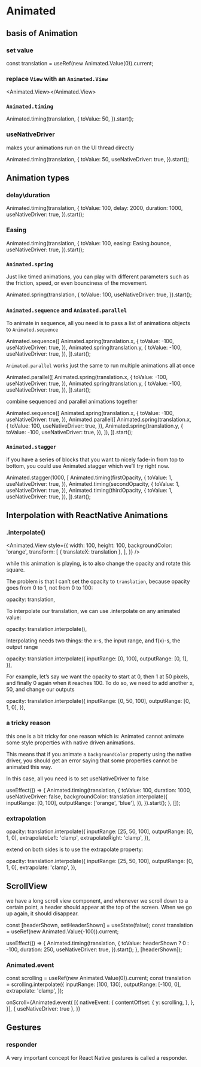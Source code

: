 # Animated

## basis of Animation

### set value

const translation = useRef(new Animated.Value(0)).current;

### replace `View` with an `Animated.View`

<Animated.View></Animated.View>

### `Animated.timing`

Animated.timing(translation, {
    toValue: 50,
}).start();

### useNativeDriver

makes your animations run on the UI thread directly

Animated.timing(translation, {
    toValue: 50,
    useNativeDriver: true,
}).start();

## Animation types

### delay\duration

Animated.timing(translation, {
    toValue: 100,
    delay: 2000,
    duration: 1000,
    useNativeDriver: true,
}).start();

### Easing

Animated.timing(translation, {
    toValue: 100,
    easing: Easing.bounce,
    useNativeDriver: true,
  }).start();

### `Animated.spring`

Just like timed animations, you can play with different parameters such as the friction, speed, or even bounciness of the movement.

Animated.spring(translation, {
  toValue: 100,
  useNativeDriver: true,
}).start();

### `Animated.sequence` and `Animated.parallel`

To animate in sequence, all you need is to pass a list of animations objects to `Animated.sequence`

Animated.sequence([
    Animated.spring(translation.x, {
      toValue: -100,
      useNativeDriver: true,
    }),
    Animated.spring(translation.y, {
      toValue: -100,
      useNativeDriver: true,
    }),
]).start();

`Animated.parallel` works just the same to run multiple animations all at once

Animated.parallel([
  Animated.spring(translation.x, {
    toValue: -100,
    useNativeDriver: true,
  }),
  Animated.spring(translation.y, {
    toValue: -100,
    useNativeDriver: true,
  }),
]).start();

combine sequenced and parallel animations together

Animated.sequence([
  Animated.spring(translation.x, {
    toValue: -100,
    useNativeDriver: true,
  }),
  Animated.parallel([
    Animated.spring(translation.x, {
      toValue: 100,
      useNativeDriver: true,
    }),
    Animated.spring(translation.y, {
      toValue: -100,
      useNativeDriver: true,
    }),
  ]),
]).start();

### `Animated.stagger`

 if you have a series of blocks that you want to nicely fade-in from top to bottom, you could use Animated.stagger which we’ll try right now.

Animated.stagger(1000, [
    Animated.timing(firstOpacity, {
      toValue: 1,
      useNativeDriver: true,
    }),
    Animated.timing(secondOpacity, {
      toValue: 1,
      useNativeDriver: true,
    }),
    Animated.timing(thirdOpacity, {
      toValue: 1,
      useNativeDriver: true,
    }),
  ]).start();

## Interpolation with ReactNative Animations

### .interpolate()

<Animated.View
    style={{
    width: 100,
    height: 100,
    backgroundColor: 'orange',
    transform: [
        { translateX: translation },
    ],
    }}
/>

while this animation is playing, is to also change the opacity and rotate this square.

The problem is that I can’t set the opacity to `translation`, because opacity goes from 0 to 1, not from 0 to 100:

opacity: translation,

To interpolate our translation, we can use .interpolate on any animated value:

opacity: translation.interpolate(),

Interpolating needs two things: the x-s, the input range, and f(x)-s, the output range

opacity: translation.interpolate({
  inputRange: [0, 100],
  outputRange: [0, 1],
}),

For example, let’s say we want the opacity to start at 0, then 1 at 50 pixels, and finally 0 again when it reaches 100. To do so, we need to add another x, 50, and change our outputs

opacity: translation.interpolate({
  inputRange: [0, 50, 100],
  outputRange: [0, 1, 0],
}),

### a tricky reason

this one is a bit tricky for one reason which is: Animated cannot animate some style properties with native driven animations.

This means that if you animate a `backgroundColor` property using the native driver, you should get an error saying that some properties cannot be animated this way.

In this case, all you need is to set useNativeDriver to false

useEffect(() => {
  Animated.timing(translation, {
    toValue: 100,
    duration: 1000,
    useNativeDriver: false,
    backgroundColor: translation.interpolate({
        inputRange: [0, 100],
        outputRange: ['orange', 'blue'],
    }),
  }).start();
}, []);

### extrapolation

opacity: translation.interpolate({
  inputRange: [25, 50, 100],
  outputRange: [0, 1, 0],
  extrapolateLeft: 'clamp',
  extrapolateRight: 'clamp',
}),

extend on both sides is to use the extrapolate property:

opacity: translation.interpolate({
  inputRange: [25, 50, 100],
  outputRange: [0, 1, 0],
  extrapolate: 'clamp',
}),

## ScrollView

we have a long scroll view component, and whenever we scroll down to a certain point, a header should appear at the top of the screen. When we go up again, it should disappear.

const [headerShown, setHeaderShown] = useState(false);
  const translation = useRef(new Animated.Value(-100)).current;
  
  useEffect(() => {
    Animated.timing(translation, {
      toValue: headerShown ? 0 : -100,
      duration: 250,
      useNativeDriver: true,
    }).start();
  }, [headerShown]);

### Animated.event

const scrolling = useRef(new Animated.Value(0)).current;
const translation = scrolling.interpolate({
  inputRange: [100, 130],
  outputRange: [-100, 0],
  extrapolate: 'clamp',
});

onScroll={Animated.event(
  [{
    nativeEvent: {
      contentOffset: {
        y: scrolling,
      },
    },
  }],
  { useNativeDriver: true },
)}

## Gestures

### responder

A very important concept for React Native gestures is called a responder.

